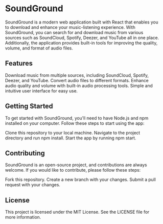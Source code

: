 # SoundGround

SoundGround is a modern web application built with React that enables you to download and enhance your music-listening
experience. With SoundGround, you can search for and download music from various sources such as SoundCloud, Spotify,
Deezer, and YouTube all in one place. Additionally, the application provides built-in tools for improving the quality,
volume, and format of audio files.

## Features

Download music from multiple sources, including SoundCloud, Spotify, Deezer, and YouTube.
Convert audio files to different formats.
Enhance audio quality and volume with built-in audio processing tools.
Simple and intuitive user interface for easy use.

## Getting Started

To get started with SoundGround, you'll need to have Node.js and npm installed on your computer. Follow these steps to
start using the app:

Clone this repository to your local machine.
Navigate to the project directory and run npm install.
Start the app by running npm start.

## Contributing

SoundGround is an open-source project, and contributions are always welcome. If you would like to contribute, please
follow these steps:

Fork this repository.
Create a new branch with your changes.
Submit a pull request with your changes.

## License

This project is licensed under the MIT License. See the LICENSE file for more information.